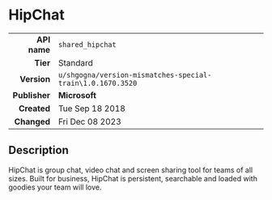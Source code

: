 # HipChat
| | |
|-:|-|
|**API name**|`shared_hipchat`|
|**Tier**|Standard|
|**Version**|`u/shgogna/version-mismatches-special-train\1.0.1670.3520`|
|**Publisher**|**Microsoft**|
|**Created**|Tue Sep 18 2018|
|**Changed**|Fri Dec 08 2023|

## Description
HipChat is group chat, video chat and screen sharing tool for teams of all sizes. Built for business, HipChat is persistent, searchable and loaded with goodies your team will love.

